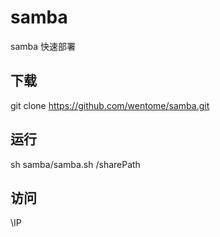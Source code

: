 # samba
samba 快速部署
## 下载
git clone https://github.com/wentome/samba.git
## 运行 
sh samba/samba.sh /sharePath
## 访问
\\IP

